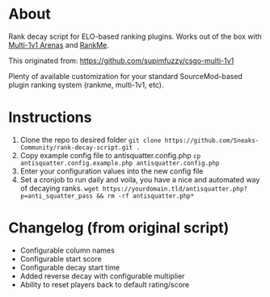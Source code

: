 # About
Rank decay script for ELO-based ranking plugins. Works out of the box with [Multi-1v1 Arenas](https://github.com/splewis/csgo-multi-1v1) and [RankMe](https://github.com/rogeraabbccdd/Kento-Rankme).

This originated from: https://github.com/supimfuzzy/csgo-multi-1v1

Plenty of available customization for your standard SourceMod-based plugin ranking system (rankme, multi-1v1, etc).

# Instructions
1. Clone the repo to desired folder `git clone https://github.com/Sneaks-Community/rank-decay-script.git .`
2. Copy example config file to antisquatter.config.php `cp antisquatter.config.example.php antisquatter.config.php`
3. Enter your configuration values into the new config file
4. Set a cronjob to run daily and voila, you have a nice and automated way of decaying ranks. `wget https://yourdomain.tld/antisquatter.php?p=anti_squatter_pass && rm -rf antisquatter.php*`

# Changelog (from original script)
- Configurable column names
- Configurable start score
- Configurable decay start time
- Added reverse decay with configurable multiplier
- Ability to reset players back to default rating/score
